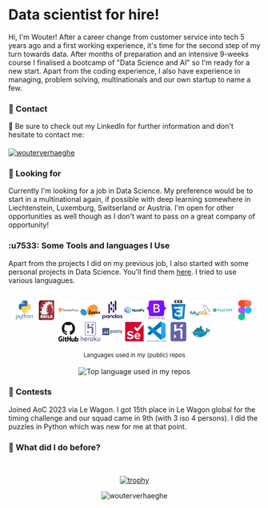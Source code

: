 <h1>Data scientist for hire!</h1>

Hi, I'm Wouter! After a career change from customer service into tech 5 years ago and a first working experience, it's time for the second step of my turn towards data. After months of preparation and an intensive 9-weeks course I finalised a bootcamp of "Data Science and AI" so I'm ready for a new start. Apart from the coding experience, I also have experience in managing, problem solving, multinationals and our own startup to name a few. 
<br />

<h3>📠 Contact</h3>
🔗  Be sure to check out my LinkedIn for further information and don't hesitate to contact me: 
<br />
<br />
<a href="https://linkedin.com/in/wouterverhaeghe" target="blank"><img align="center" src="https://raw.githubusercontent.com/rahuldkjain/github-profile-readme-generator/master/src/images/icons/Social/linked-in-alt.svg" alt="wouterverhaeghe" height="30" width="40" /></a>
<br />

<h3> 👀 Looking for</h3>
Currently I'm looking for a job in Data Science. My preference would be to start in a multinational again, if possible with deep learning somewhere in Liechtenstein, Luxemburg, Switserland or Austria. I'm open for other opportunities as well though as I don't want to pass on a great company of opportunity!
<br />

<h3>:u7533: Some Tools and languages I Use</h3> 

Apart from the projects I did on my previous job, I also started with some personal projects in Data Science. You'll find them [here](https://github.com/Zeegeuze/personal-exercises). I tried to use various languagues.

<p align="center", background-color="white">
<br />
<img src="https://raw.githubusercontent.com/devicons/devicon/master/icons/python/python-original-wordmark.svg" alt="python" width="40" height="40" />
<img src="https://raw.githubusercontent.com/devicons/devicon/master/icons/rails/rails-original-wordmark.svg" alt="rails" width="40" height="40" />
<img src="https://raw.githubusercontent.com/devicons/devicon/master/icons/tensorflow/tensorflow-original-wordmark.svg" alt="tensorflow" width="40" height="40" />
<img src="https://raw.githubusercontent.com/devicons/devicon/master/icons/scikitlearn/scikitlearn-original.svg" alt="scikitlearn" width="40" height="40" />
<img src="https://raw.githubusercontent.com/devicons/devicon/master/icons/pandas/pandas-original-wordmark.svg" alt="pandas" width="40" height="40" />
<img src="https://raw.githubusercontent.com/devicons/devicon/master/icons/numpy/numpy-original-wordmark.svg" alt="numpy" width="40" height="40" />
<img src="https://raw.githubusercontent.com/devicons/devicon/master/icons/bootstrap/bootstrap-original-wordmark.svg" alt="bootstrap" width="40" height="40" />
<img src="https://raw.githubusercontent.com/devicons/devicon/master/icons/css3/css3-original-wordmark.svg" alt="css3" width="40" height="40" />
<img src="https://raw.githubusercontent.com/devicons/devicon/master/icons/mysql/mysql-original-wordmark.svg" alt="mysql" width="40" height="40" />
<img src="https://raw.githubusercontent.com/devicons/devicon/master/icons/fastapi/fastapi-original-wordmark.svg" alt="fastapi" width="40" height="40" />
<img src="https://raw.githubusercontent.com/devicons/devicon/master/icons/figma/figma-original.svg" alt="figma" width="40" height="40" />
<img src="https://raw.githubusercontent.com/devicons/devicon/master/icons/github/github-original-wordmark.svg" alt="github" width="40" height="40" />
<img src="https://raw.githubusercontent.com/devicons/devicon/master/icons/heroku/heroku-original-wordmark.svg" alt="heroku" width="40" height="40" />
<img src="https://raw.githubusercontent.com/devicons/devicon/master/icons/plotly/plotly-original-wordmark.svg" alt="plotly" width="40" height="40" />
<img src="https://raw.githubusercontent.com/devicons/devicon/master/icons/selenium/selenium-original.svg" alt="selenium" width="40" height="40" />
<img src="https://raw.githubusercontent.com/devicons/devicon/master/icons/vscode/vscode-original-wordmark.svg" alt="vscode" width="40" height="40" />
<img src="https://raw.githubusercontent.com/devicons/devicon/master/icons/heroku/heroku-plain.svg" alt="heroku" width="40" height="40" />
<img src="https://raw.githubusercontent.com/devicons/devicon/master/icons/docker/docker-original.svg" alt="Docker" width="40" height="40" />
</p>

<div align="center">
  <small>Languages used in my (public) repos</small>
  <br />
  <br />
  <img width="" src="https://github-readme-stats.vercel.app/api/top-langs/?username=zeegeuze&layout=compact&hide_title=1&card_width=300" alt="Top language used in my repos" />  
  <br />
</div>

<h3>🎲 Contests</h3>
Joined AoC 2023 via Le Wagon. I got 15th place in Le Wagon global for the timing challenge and our squad came in 9th (with 3 iso 4 persons). I did the puzzles in Python which was new for me at that point.

<h3>👴 What did I do before?</h3> 
<br />
<p align="center">
  <a href="https://github.com/ryo-ma/github-profile-trophy">
    <img src="https://github-profile-trophy.vercel.app/?username=zeegeuze&theme=onedark&row=2&column=5&margin-w=15&margin-h=15&no-bg=true" alt="trophy">
  </a>
</p>

<p align="center">
<img src="https://github-readme-stats.vercel.app/api?username=zeegeuze&show_icons=true&count_private=true" alt="wouterverhaeghe" />
</p>
